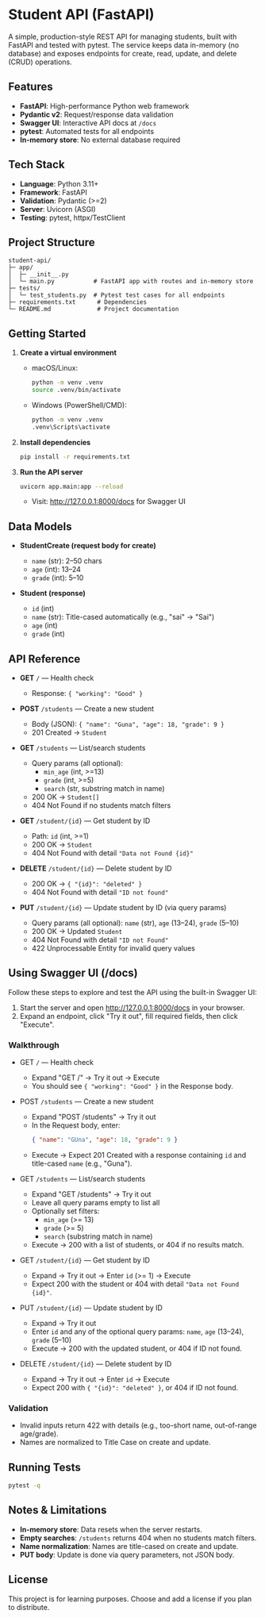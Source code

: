 # Student API (FastAPI)

A simple, production-style REST API for managing students, built with FastAPI and tested with pytest. The service keeps data in-memory (no database) and exposes endpoints for create, read, update, and delete (CRUD) operations.

## Features

- **FastAPI**: High-performance Python web framework
- **Pydantic v2**: Request/response data validation
- **Swagger UI**: Interactive API docs at `/docs`
- **pytest**: Automated tests for all endpoints
- **In-memory store**: No external database required

## Tech Stack

- **Language**: Python 3.11+
- **Framework**: FastAPI
- **Validation**: Pydantic (>=2)
- **Server**: Uvicorn (ASGI)
- **Testing**: pytest, httpx/TestClient

## Project Structure

```
student-api/
├─ app/
│  ├─ __init__.py
│  └─ main.py           # FastAPI app with routes and in-memory store
├─ tests/
│  └─ test_students.py  # Pytest test cases for all endpoints
├─ requirements.txt      # Dependencies
└─ README.md             # Project documentation
```

## Getting Started

1. **Create a virtual environment**

   - macOS/Linux:
     ```bash
     python -m venv .venv
     source .venv/bin/activate
     ```
   - Windows (PowerShell/CMD):
     ```bash
     python -m venv .venv
     .venv\Scripts\activate
     ```

2. **Install dependencies**

   ```bash
   pip install -r requirements.txt
   ```

3. **Run the API server**
   ```bash
   uvicorn app.main:app --reload
   ```
   - Visit: http://127.0.0.1:8000/docs for Swagger UI

## Data Models

- **StudentCreate (request body for create)**

  - `name` (str): 2–50 chars
  - `age` (int): 13–24
  - `grade` (int): 5–10

- **Student (response)**
  - `id` (int)
  - `name` (str): Title-cased automatically (e.g., "sai" -> "Sai")
  - `age` (int)
  - `grade` (int)

## API Reference

- **GET** `/` — Health check

  - Response: `{ "working": "Good" }`

- **POST** `/students` — Create a new student

  - Body (JSON): `{ "name": "Guna", "age": 18, "grade": 9 }`
  - 201 Created → `Student`

- **GET** `/students` — List/search students

  - Query params (all optional):
    - `min_age` (int, >=13)
    - `grade` (int, >=5)
    - `search` (str, substring match in name)
  - 200 OK → `Student[]`
  - 404 Not Found if no students match filters

- **GET** `/student/{id}` — Get student by ID

  - Path: `id` (int, >=1)
  - 200 OK → `Student`
  - 404 Not Found with detail `"Data not Found {id}"`

- **DELETE** `/student/{id}` — Delete student by ID

  - 200 OK → `{ "{id}": "deleted" }`
  - 404 Not Found with detail `"ID not found"`

- **PUT** `/student/{id}` — Update student by ID (via query params)
  - Query params (all optional): `name` (str), `age` (13–24), `grade` (5–10)
  - 200 OK → Updated `Student`
  - 404 Not Found with detail `"ID not Found"`
  - 422 Unprocessable Entity for invalid query values

## Using Swagger UI (/docs)

Follow these steps to explore and test the API using the built-in Swagger UI:

1. Start the server and open http://127.0.0.1:8000/docs in your browser.
2. Expand an endpoint, click "Try it out", fill required fields, then click "Execute".

### Walkthrough

- GET `/` — Health check

  - Expand "GET /" → Try it out → Execute
  - You should see `{ "working": "Good" }` in the Response body.

- POST `/students` — Create a new student

  - Expand "POST /students" → Try it out
  - In the Request body, enter:
    ```json
    { "name": "GUna", "age": 18, "grade": 9 }
    ```
  - Execute → Expect 201 Created with a response containing `id` and title-cased `name` (e.g., "Guna").

- GET `/students` — List/search students

  - Expand "GET /students" → Try it out
  - Leave all query params empty to list all
  - Optionally set filters:
    - `min_age` (>= 13)
    - `grade` (>= 5)
    - `search` (substring match in name)
  - Execute → 200 with a list of students, or 404 if no results match.

- GET `/student/{id}` — Get student by ID

  - Expand → Try it out → Enter `id` (>= 1) → Execute
  - Expect 200 with the student or 404 with detail `"Data not Found {id}"`.

- PUT `/student/{id}` — Update student by ID

  - Expand → Try it out
  - Enter `id` and any of the optional query params: `name`, `age` (13–24), `grade` (5–10)
  - Execute → 200 with the updated student, or 404 if ID not found.

- DELETE `/student/{id}` — Delete student by ID
  - Expand → Try it out → Enter `id` → Execute
  - Expect 200 with `{ "{id}": "deleted" }`, or 404 if ID not found.

### Validation

- Invalid inputs return 422 with details (e.g., too-short name, out-of-range age/grade).
- Names are normalized to Title Case on create and update.

## Running Tests

```bash
pytest -q
```

## Notes & Limitations

- **In-memory store**: Data resets when the server restarts.
- **Empty searches**: `/students` returns 404 when no students match filters.
- **Name normalization**: Names are title-cased on create and update.
- **PUT body**: Update is done via query parameters, not JSON body.

## License

This project is for learning purposes. Choose and add a license if you plan to distribute.

